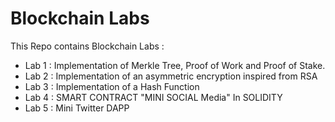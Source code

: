 # Blockchain Labs 
This Repo contains Blockchain Labs : 

- Lab 1 : Implementation of Merkle Tree, Proof of Work and Proof of Stake.
- Lab 2 : Implementation of an asymmetric encryption inspired from RSA
- Lab 3 : Implementation of a Hash Function
- Lab 4 : SMART CONTRACT "MINI SOCIAL Media" In SOLIDITY
- Lab 5 : Mini Twitter DAPP
